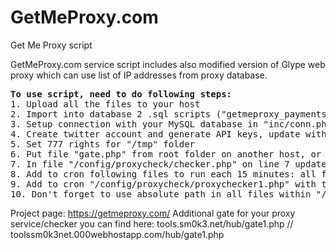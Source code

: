 # GetMeProxy.com
Get Me Proxy script

GetMeProxy.com service script includes also modified version of Glype web proxy which can use list of IP addresses from proxy database.
<pre>
<b>To use script, need to do following steps:</b>
1. Upload all the files to your host
2. Import into database 2 .sql scripts ("getmeproxy_payments.sql" and "getmeproxy.sql")
3. Setup connection with your MySQL database in "inc/conn.php file"
4. Create twitter account and generate API keys, update with all required data file "/config/proxycheck/checker.php" on lines: 22 & 24
5. Set 777 rights for "/tmp" folder
6. Put file "gate.php" from root folder on another host, or you can leave it here
7. In file "/config/proxycheck/checker.php" on line 7 update path to file "gate.php"
8. Add to cron following files to run each 15 minutes: all files from "/config/" directory with time paremeter: */15 * * * *
9. Add to cron "/config/proxycheck/proxychecker1.php" with time parameter: 55 * * * *
10. Don't forget to use absolute path in all files within "/config/" directory and "/config/proxycheck/" directory (to run files via cron properly need to use absolute path)
</pre>

Project page: https://getmeproxy.com/
Additional gate for your proxy service/checker you can find here: tools.sm0k3.net/hub/gate1.php // toolssm0k3net.000webhostapp.com/hub/gate1.php
